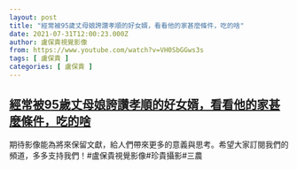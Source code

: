 ```yaml
---
layout: post
title: "經常被95歲丈母娘誇讚孝順的好女婿，看看他的家甚麼條件，吃的啥"
date: 2021-07-31T12:00:23.000Z
author: 盧保貴視覺影像
from: https://www.youtube.com/watch?v=VH0SbGGws3s
tags: [ 盧保貴 ]
categories: [ 盧保貴 ]
---
```

<!--1627732823000-->
[經常被95歲丈母娘誇讚孝順的好女婿，看看他的家甚麼條件，吃的啥](https://www.youtube.com/watch?v=VH0SbGGws3s)
------

<div>
期待影像能為將來保留文獻，給人們帶來更多的意義與思考。希望大家訂閱我們的頻道，多多支持我們！#盧保貴視覺影像#珍貴攝影#三農
</div>
